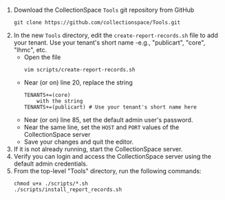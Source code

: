 1. Download the CollectionSpace ```Tools``` git repository from GitHub
   ```
   git clone https://github.com/collectionspace/Tools.git
   ```
2. In the new ```Tools``` directory, edit the ```create-report-records.sh``` file to add your tenant.  Use your tenant's short name -e.g., "publicart", "core", "lhmc", etc.
    * Open the file
        ```
        vim scripts/create-report-records.sh
        ```
    * Near (or on) line 20, replace the string
        ```
        TENANTS+=(core)
            with the string
        TENANTS+=(publicart) # Use your tenant's short name here
        ```
    * Near (or on) line 85, set the default admin user's password.
    * Near the same line, set the ```HOST``` and ```PORT``` values of the CollectionSpace server
    * Save your changes and quit the editor.
3. If it is not already running, start the CollectionSpace server.
4. Verify you can login and access the CollectionSpace server using the default admin credentials.
5. From the top-level "Tools" directory, run the following commands:
    ```
    chmod u+x ./scripts/*.sh
    ./scripts/install_report_records.sh
    ```
